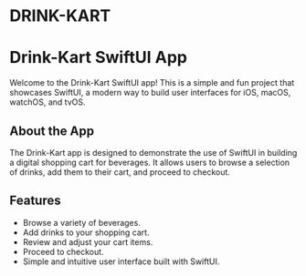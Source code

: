 # DRINK-KART
# Drink-Kart SwiftUI App

Welcome to the Drink-Kart SwiftUI app! This is a simple and fun project that showcases SwiftUI, a modern way to build user interfaces for iOS, macOS, watchOS, and tvOS.

## About the App

The Drink-Kart app is designed to demonstrate the use of SwiftUI in building a digital shopping cart for beverages. It allows users to browse a selection of drinks, add them to their cart, and proceed to checkout.

## Features

- Browse a variety of beverages.
- Add drinks to your shopping cart.
- Review and adjust your cart items.
- Proceed to checkout.
- Simple and intuitive user interface built with SwiftUI.
